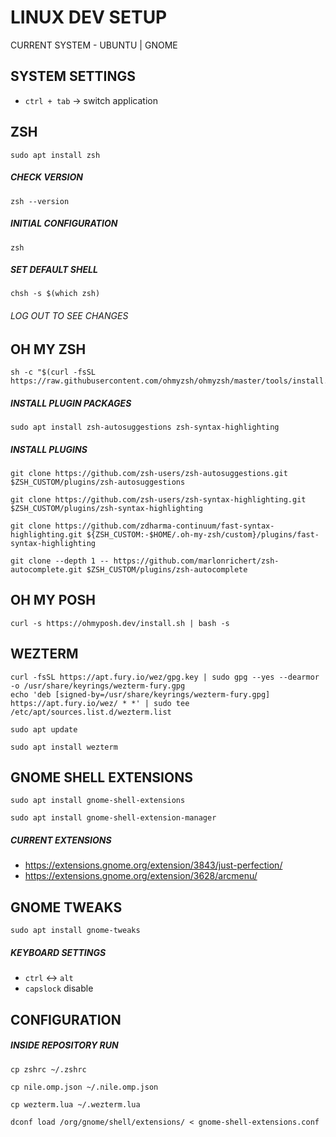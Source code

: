 # LINUX DEV SETUP

CURRENT SYSTEM - UBUNTU | GNOME

## SYSTEM SETTINGS

- `ctrl + tab` -> switch application

## ZSH

```
sudo apt install zsh
```

##### CHECK VERSION

```
zsh --version
```

##### INITIAL CONFIGURATION

```
zsh
```

##### SET DEFAULT SHELL

```
chsh -s $(which zsh)
```

###### LOG OUT TO SEE CHANGES

## OH MY ZSH

```
sh -c "$(curl -fsSL https://raw.githubusercontent.com/ohmyzsh/ohmyzsh/master/tools/install.sh)"
```

##### INSTALL PLUGIN PACKAGES

```
sudo apt install zsh-autosuggestions zsh-syntax-highlighting
```

##### INSTALL PLUGINS

```
git clone https://github.com/zsh-users/zsh-autosuggestions.git $ZSH_CUSTOM/plugins/zsh-autosuggestions
```

```
git clone https://github.com/zsh-users/zsh-syntax-highlighting.git $ZSH_CUSTOM/plugins/zsh-syntax-highlighting
```

```
git clone https://github.com/zdharma-continuum/fast-syntax-highlighting.git ${ZSH_CUSTOM:-$HOME/.oh-my-zsh/custom}/plugins/fast-syntax-highlighting
```

```
git clone --depth 1 -- https://github.com/marlonrichert/zsh-autocomplete.git $ZSH_CUSTOM/plugins/zsh-autocomplete
```

## OH MY POSH

```
curl -s https://ohmyposh.dev/install.sh | bash -s
```

## WEZTERM

```
curl -fsSL https://apt.fury.io/wez/gpg.key | sudo gpg --yes --dearmor -o /usr/share/keyrings/wezterm-fury.gpg
echo 'deb [signed-by=/usr/share/keyrings/wezterm-fury.gpg] https://apt.fury.io/wez/ * *' | sudo tee /etc/apt/sources.list.d/wezterm.list
```

```
sudo apt update
```

```
sudo apt install wezterm
```

## GNOME SHELL EXTENSIONS

```
sudo apt install gnome-shell-extensions
```

```
sudo apt install gnome-shell-extension-manager
```

##### CURRENT EXTENSIONS

- https://extensions.gnome.org/extension/3843/just-perfection/
- https://extensions.gnome.org/extension/3628/arcmenu/

## GNOME TWEAKS

```
sudo apt install gnome-tweaks
```

##### KEYBOARD SETTINGS

- `ctrl` <-> `alt`
- `capslock` disable

## CONFIGURATION

##### INSIDE REPOSITORY RUN

```
cp zshrc ~/.zshrc
```

```
cp nile.omp.json ~/.nile.omp.json
```

```
cp wezterm.lua ~/.wezterm.lua
```

```
dconf load /org/gnome/shell/extensions/ < gnome-shell-extensions.conf
```
